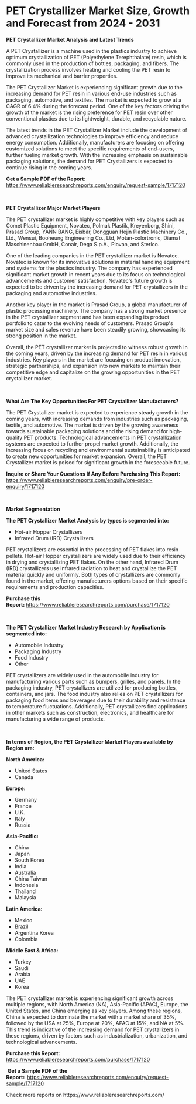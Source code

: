 <p><h1>PET Crystallizer Market Size, Growth and Forecast from 2024 - 2031</h1></p><p><strong>PET Crystallizer Market Analysis and Latest Trends</strong></p>
<p><p>A PET Crystallizer is a machine used in the plastics industry to achieve optimum crystallization of PET (Polyethylene Terephthalate) resin, which is commonly used in the production of bottles, packaging, and fibers. The crystallization process involves heating and cooling the PET resin to improve its mechanical and barrier properties.</p><p>The PET Crystallizer Market is experiencing significant growth due to the increasing demand for PET resin in various end-use industries such as packaging, automotive, and textiles. The market is expected to grow at a CAGR of 6.4% during the forecast period. One of the key factors driving the growth of the market is the rising preference for PET resin over other conventional plastics due to its lightweight, durable, and recyclable nature.</p><p>The latest trends in the PET Crystallizer Market include the development of advanced crystallization technologies to improve efficiency and reduce energy consumption. Additionally, manufacturers are focusing on offering customized solutions to meet the specific requirements of end-users, further fueling market growth. With the increasing emphasis on sustainable packaging solutions, the demand for PET Crystallizers is expected to continue rising in the coming years.</p></p>
<p><strong>Get a Sample PDF of the Report:&nbsp;</strong> <a href="https://www.reliableresearchreports.com/enquiry/request-sample/1717120">https://www.reliableresearchreports.com/enquiry/request-sample/1717120</a></p>
<p>&nbsp;</p>
<p><strong>PET Crystallizer Major Market Players</strong></p>
<p><p>The PET crystallizer market is highly competitive with key players such as Comet Plastic Equipment, Novatec, Polmak Plastik, Kreyenborg, Shini, Prasad Group, YANN BANG, Eisbär, Dongguan Hejin Plastic Machinery Co., Ltd., Wensui, Booheung Engineering Co., Ltd, Motan-colortronic, Diamat Maschinenbau GmbH, Conair, Dega S.p.A., Piovan, and Sterlco. </p><p>One of the leading companies in the PET crystallizer market is Novatec. Novatec is known for its innovative solutions in material handling equipment and systems for the plastics industry. The company has experienced significant market growth in recent years due to its focus on technological advancements and customer satisfaction. Novatec's future growth is expected to be driven by the increasing demand for PET crystallizers in the packaging and automotive industries.</p><p>Another key player in the market is Prasad Group, a global manufacturer of plastic processing machinery. The company has a strong market presence in the PET crystallizer segment and has been expanding its product portfolio to cater to the evolving needs of customers. Prasad Group's market size and sales revenue have been steadily growing, showcasing its strong position in the market.</p><p>Overall, the PET crystallizer market is projected to witness robust growth in the coming years, driven by the increasing demand for PET resin in various industries. Key players in the market are focusing on product innovation, strategic partnerships, and expansion into new markets to maintain their competitive edge and capitalize on the growing opportunities in the PET crystallizer market.</p></p>
<p>&nbsp;</p>
<p><strong>What Are The Key Opportunities For PET Crystallizer Manufacturers?</strong></p>
<p><p>The PET Crystallizer market is expected to experience steady growth in the coming years, with increasing demands from industries such as packaging, textile, and automotive. The market is driven by the growing awareness towards sustainable packaging solutions and the rising demand for high-quality PET products. Technological advancements in PET crystallization systems are expected to further propel market growth. Additionally, the increasing focus on recycling and environmental sustainability is anticipated to create new opportunities for market expansion. Overall, the PET Crystallizer market is poised for significant growth in the foreseeable future.</p></p>
<p><strong>Inquire or Share Your Questions If Any Before Purchasing This Report:</strong> <a href="https://www.reliableresearchreports.com/enquiry/pre-order-enquiry/1717120">https://www.reliableresearchreports.com/enquiry/pre-order-enquiry/1717120</a></p>
<p>&nbsp;</p>
<p><strong>Market Segmentation</strong></p>
<p><strong>The PET Crystallizer Market Analysis by types is segmented into:</strong></p>
<p><ul><li>Hot-air Hopper Crystallizers</li><li>Infrared Drum (IRD) Crystallizers</li></ul></p>
<p><p>PET crystallizers are essential in the processing of PET flakes into resin pellets. Hot-air Hopper crystallizers are widely used due to their efficiency in drying and crystallizing PET flakes. On the other hand, Infrared Drum (IRD) crystallizers use infrared radiation to heat and crystallize the PET material quickly and uniformly. Both types of crystallizers are commonly found in the market, offering manufacturers options based on their specific requirements and production capacities.</p></p>
<p><strong>Purchase this Report:&nbsp;</strong><a href="https://www.reliableresearchreports.com/purchase/1717120">https://www.reliableresearchreports.com/purchase/1717120</a></p>
<p>&nbsp;</p>
<p><strong>The PET Crystallizer Market Industry Research by Application is segmented into:</strong></p>
<p><ul><li>Automobile Industry</li><li>Packaging Industry</li><li>Food Industry</li><li>Other</li></ul></p>
<p><p>PET crystallizers are widely used in the automobile industry for manufacturing various parts such as bumpers, grilles, and panels. In the packaging industry, PET crystallizers are utilized for producing bottles, containers, and jars. The food industry also relies on PET crystallizers for packaging food items and beverages due to their durability and resistance to temperature fluctuations. Additionally, PET crystallizers find applications in other markets such as construction, electronics, and healthcare for manufacturing a wide range of products.</p></p>
<p>&nbsp;</p>
<p><strong>In terms of Region, the PET Crystallizer Market Players available by Region are:</strong></p>
<p>
    <p> <strong> North America: </strong>
        <ul>
            <li>United States</li>
            <li>Canada</li>
        </ul>
        </p> 
    <p> <strong> Europe: </strong>
        <ul>
            <li>Germany</li>
            <li>France</li>
            <li>U.K.</li>
            <li>Italy</li>
            <li>Russia</li>
        </ul>
        </p> 
    <p> <strong> Asia-Pacific: </strong>
        <ul>
            <li>China</li>
            <li>Japan</li>
            <li>South Korea</li>
            <li>India</li>
            <li>Australia</li>
            <li>China Taiwan</li>
            <li>Indonesia</li>
            <li>Thailand</li>
            <li>Malaysia</li>
        </ul>
        </p> 
    <p> <strong> Latin America: </strong>
        <ul>
            <li>Mexico</li>
            <li>Brazil</li>
            <li>Argentina Korea</li>
            <li>Colombia</li>
        </ul>
        </p> 
    <p> <strong> Middle East & Africa: </strong>
        <ul>
            <li>Turkey</li>
            <li>Saudi</li>
            <li>Arabia</li>
            <li>UAE</li>
            <li>Korea</li>
        </ul>
    </p>
    </p>
<p><p>The PET crystallizer market is experiencing significant growth across multiple regions, with North America (NA), Asia-Pacific (APAC), Europe, the United States, and China emerging as key players. Among these regions, China is expected to dominate the market with a market share of 35%, followed by the USA at 25%, Europe at 20%, APAC at 15%, and NA at 5%. This trend is indicative of the increasing demand for PET crystallizers in these regions, driven by factors such as industrialization, urbanization, and technological advancements.</p></p>
<p><strong>Purchase this Report: </strong><a href="https://www.reliableresearchreports.com/purchase/1717120">https://www.reliableresearchreports.com/purchase/1717120</a></p>
<p>&nbsp;<strong>Get a Sample PDF of the Report:&nbsp;&nbsp;</strong><a href="https://www.reliableresearchreports.com/enquiry/request-sample/1717120">https://www.reliableresearchreports.com/enquiry/request-sample/1717120</a></p>
<p><strong></strong></p>
<p>Check more reports on https://www.reliableresearchreports.com/</p>